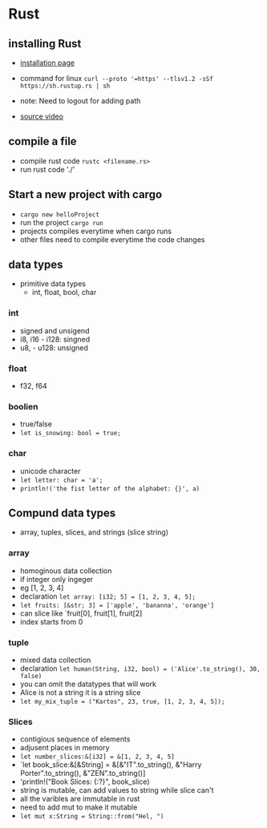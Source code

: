 # Rust

## installing Rust
- [installation page](https://www.rust-lang.org/tools/install)
- command for linux `curl --proto '=https' --tlsv1.2 -sSf https://sh.rustup.rs | sh`
- note: Need to logout for adding path

- [source video](https://www.youtube.com/watch?v=rQ_J9WH6CGk)
## compile a file
- compile rust code `rustc <filename.rs>`
- run rust code './<filename>'

## Start a new project with cargo
- `cargo new helloProject`
- run the project `cargo run`
- projects compiles everytime when cargo runs
- other files need to compile everytime the code changes

## data types
- primitive data types
    - int, float, bool, char
### int
- signed and unsigend
- i8, i16 - i128: singned
- u8, - u128: unsigned

### float
- f32, f64

### boolien
- true/false
- `let is_snowing: bool = true;`

### char
- unicode character
- `let letter: char = 'a';`
- `println!('the fist letter of the alphabet: {}', a)`

## Compund data types
- array, tuples, slices, and strings (slice string)

### array
- homoginous data collection
- if integer only ingeger
- eg [1, 2, 3, 4]
- declaration `let array: [i32; 5] = [1, 2, 3, 4, 5];`
- `let fruits: [&str; 3] = ['apple', 'bananna', 'orange']`
- can slice like `fruit[0], fruit[1], fruit[2]
- index starts from 0

### tuple
- mixed data collection
- declaration `let human(String, i32, bool) = ('Alice'.to_string(), 30, false)`
- you can omit the datatypes that will work
- Alice is not a string it is a string slice
- `let my_mix_tuple = ("Kartos", 23, true, [1, 2, 3, 4, 5]);`

### Slices
- contigious sequence of elements
- adjusent places in memory
- `let number_slices:&[i32] = &[1, 2, 3, 4, 5]`
- `let book_slice:&[&String] = &[&"IT".to_string(), &"Harry Porter".to_string(), &"ZEN".to_string()]
- 'println!("Book Slices: {:?}", book_slice)
- string is mutable, can add values to string while slice can't
- all the varibles are immutable in rust
- need to add mut to make it mutable
- `let mut x:String = String::from("Hel, ")`

